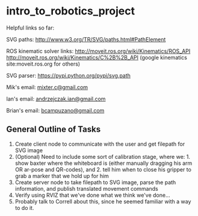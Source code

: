 intro_to_robotics_project
=========================


Helpful links so far:


SVG paths:  http://www.w3.org/TR/SVG/paths.html#PathElement

ROS kinematic solver links:
http://moveit.ros.org/wiki/Kinematics/ROS_API
http://moveit.ros.org/wiki/Kinematics/C%2B%2B_API
(google kinematics site:moveit.ros.org for others)

SVG parser:
https://pypi.python.org/pypi/svg.path

Mik's email:  mixter.c@gmail.com

Ian's email:  andrzejczak.ian@gmail.com

Brian's email:	bcampuzano@gmail.com

## General Outline of Tasks


1. Create client node to communicate with the user and get filepath for SVG image
  1. (Optional) Need to include some sort of calibration stage, where we:
    1. show baxter where the whiteboard is (either manually dragging his arm OR ar-pose and QR-codes), and 
    2. tell him when to close his gripper to grab a marker that we hold up for him
2. Create server node to take filepath to SVG image, parse the path information, and publish translated movement commands
4. Verify using RVIZ that we've done what we think we've done...
  1. Probably talk to Correll about this, since he seemed familiar with a way to do it.
